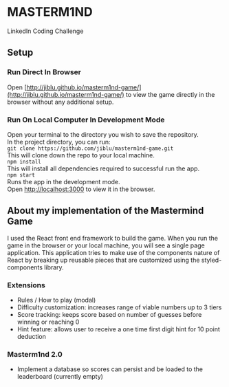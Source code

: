 # MASTERM1ND
LinkedIn Coding Challenge

## Setup
### Run Direct In Browser

Open [http://jiblu.github.io/masterm1nd-game/](http://jiblu.github.io/masterm1nd-game/) to view the game directly in the browser without any additional setup.

### Run On Local Computer In Development Mode

Open your terminal to the directory you wish to save the repository.<br />
In the project directory, you can run:<br />
`git clone https://github.com/jiblu/masterm1nd-game.git`<br />
This will clone down the repo to your local machine.<br />
`npm install`<br />
This will install all dependencies required to successful run the app.<br />
 `npm start`<br />
Runs the app in the development mode.<br />
Open [http://localhost:3000](http://localhost:3000) to view it in the browser.<br />

## About my implementation of the Mastermind Game

I used the React front end framework to build the game.
When you run the game in the browser or your local machine, you will see a single page application.
This application tries to make use of the components nature of React by breaking up reusable pieces that are customized using the styled-components library.

### Extensions
- Rules / How to play (modal)
- Difficulty customization: increases range of viable numbers up to 3 tiers
- Score tracking: keeps score based on number of guesses before winning or reaching 0
- Hint feature: allows user to receive a one time first digit hint for 10 point deduction

### Masterm1nd 2.0
- Implement a database so scores can persist and be loaded to the leaderboard (currently empty)
